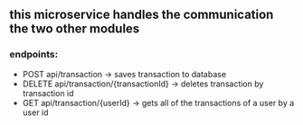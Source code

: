 ## this microservice handles the communication the two other modules 

### endpoints:
- POST api/transaction -> saves transaction to database
- DELETE api/transaction/{transactionId} -> deletes transaction by transaction id
- GET api/transaction/{userId} -> gets all of the transactions of a user by a user id
